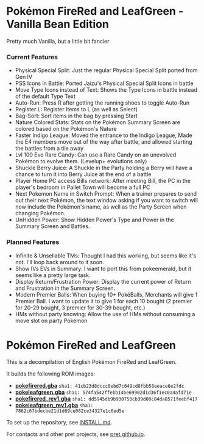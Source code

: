 # Pokémon FireRed and LeafGreen - Vanilla Bean Edition

Pretty much Vanilla, but a little bit fancier

### Current Features
* Physical Special Split:               Just the regular Physical Special Split ported from Gen IV
* PSS Icons in Battle:                  Ported Jaizu's Physical Special Split Icons in battle
* Move Type Icons instead of Text:      Shows the Type Icons in battle instead of the default Type Text
* Auto-Run:                             Press R after getting the running shoes to toggle Auto-Run
* Register L:                           Register Items to L (as well as Select)
* Bag-Sort:                             Sort items in the bag by pressing Start
* Nature Colored Stats:                 Stats on the Pokémon Summary Screen are colored based on the Pokémon's Nature
* Faster Indigo League:                 Moved the entrance to the Indigo League, Made the E4 members move out of the way after battle, and allowed starting the battles from a tile away
* Lvl 100 Evo Rare Candy:               Can use a Rare Candy on an unevolved Pokémon to evolve them. (Levelup+ evolutions only)
* Shuckle Berry Juice:                  A Shuckle in the Party holding a Berry will have a chance to turn it into Berry Juice at the end of a battle
* Player Home PC access Bills network:  After meeting Bill, the PC in the player's bedroom in Pallet Town will become a full PC
* Next Pokemon Name in Switch Prompt:   When a trainer prepares to send out their next Pokémon, the text window asking if you want to switch will now include the Pokémon's name, as well as the Party Screen when changing Pokémon.
* UnHidden Power:                       Show Hidden Power's Type and Power in the Summary Screen and Battles.

### Planned Features
* Infinite & Unsellable TMs:            Thought I had this working, but seems like it's not. I'll loop back around to it soon.
* Show IVs EVs in Summary:              I want to port this from pokeemerald, but it seems like a pretty large task.
* Display Return/Frustration Power:     Display the current power of Return and Frustration in the Summary Screen.
* Modern Premier Balls:                 When buying 10+ PokéBalls, Merchants will give 1 Premier Ball. I want to update it to give 1 for each 10 bought (2 premier for 20-29 bought, 3 premier for 30-39 bought, etc.)
* HMs without party knowing:            Allow the use of HMs without consuming a move slot on party Pokémon

# Pokémon FireRed and LeafGreen

This is a decompilation of English Pokémon FireRed and LeafGreen.

It builds the following ROM images:

* [**pokefirered.gba**](https://datomatic.no-intro.org/?page=show_record&s=23&n=1616) `sha1: 41cb23d8dccc8ebd7c649cd8fbb58eeace6e2fdc`
* [**pokeleafgreen.gba**](https://datomatic.no-intro.org/?page=show_record&s=23&n=1617) `sha1: 574fa542ffebb14be69902d1d36f1ec0a4afd71e`
* [**pokefirered_rev1.gba**](https://datomatic.no-intro.org/?page=show_record&s=23&n=1672) `sha1: dd5945db9b930750cb39d00c84da8571feebf417`
* [**pokeleafgreen_rev1.gba**](https://datomatic.no-intro.org/index.php?page=show_record&s=23&n=1668) `sha1: 7862c67bdecbe21d1d69ce082ce34327e1c6ed5e`

To set up the repository, see [INSTALL.md](INSTALL.md).

For contacts and other pret projects, see [pret.github.io](https://pret.github.io/).
